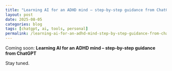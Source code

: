 ```yaml
---
title: "Learning AI for an ADHD mind – step-by-step guidance from ChatGPT"
layout: post
date: 2025-08-05
categories: blog
tags: [chatgpt, ai, tools, personal]
permalink: /learning-ai-for-an-adhd-mind-step-by-step-guidance-from-chatgpt/
---
```


Coming soon: **Learning AI for an ADHD mind – step-by-step guidance from ChatGPT**

Stay tuned.
